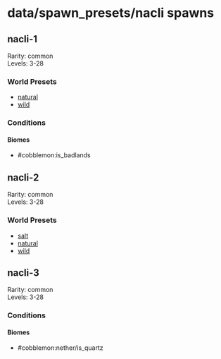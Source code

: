 # data/spawn_presets/nacli spawns  
  
## nacli-1  
Rarity: common  
Levels: 3-28  
  
### World Presets  
* [natural](/data/world_presets/natural.md)  
* [wild](/data/world_presets/wild.md)  
  
### Conditions  
  
#### Biomes  
  * #cobblemon:is_badlands
  
  
## nacli-2  
Rarity: common  
Levels: 3-28  
  
### World Presets  
* [salt](/data/world_presets/salt.md)  
* [natural](/data/world_presets/natural.md)  
* [wild](/data/world_presets/wild.md)  
  
## nacli-3  
Rarity: common  
Levels: 3-28  
  
### Conditions  
  
#### Biomes  
  * #cobblemon:nether/is_quartz
  
